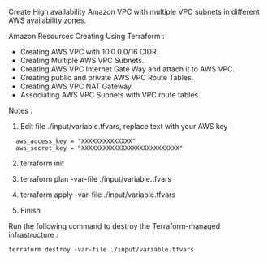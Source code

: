Create High availability Amazon VPC with multiple VPC subnets in different AWS availability zones.

Amazon Resources Creating Using Terraform :
- Creating AWS VPC with 10.0.0.0/16 CIDR.
- Creating Multiple AWS VPC Subnets.
- Creating AWS VPC Internet Gate Way and attach it to AWS VPC.
- Creating public and private AWS VPC Route Tables.
- Creating AWS VPC NAT Gateway.
- Associating AWS VPC Subnets with VPC route tables.

Notes :
1. Edit file ./input/variable.tfvars, replace text with your AWS key
```
  aws_access_key = "XXXXXXXXXXXXXX"
  aws_secret_key = "XXXXXXXXXXXXXXXXXXXXXXXXXXX"
```

2. terraform init

3. terraform plan -var-file ./input/variable.tfvars

4. terraform apply -var-file ./input/variable.tfvars

5. Finish


Run the following command to destroy the Terraform-managed infrastructure :
```
terraform destroy -var-file ./input/variable.tfvars
```
